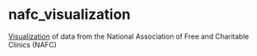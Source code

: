 # nafc_visualization
[Visualization](https://ljohns.github.io/nafc_visualization) of data from the National Association of Free and Charitable Clinics (NAFC)
